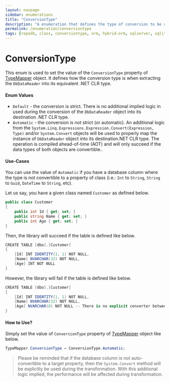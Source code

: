 ```yaml
---
layout: navpage
sidebar: enumerations
title: "ConversionType"
description: "A enumeration that defines the type of conversion to be used when extracting a data from/to the database."
permalink: /enumeration/conversiontype
tags: [repodb, class, conversiontype, orm, hybrid-orm, sqlserver, sqlite, mysql, postgresql]
---
```


# ConversionType

This enum is used to set the value of the `ConversionType` property of [TypeMapper](/mapper/typemapper) object. It defines how the conversion type is when extracting the `DbDataReader` into its equivalent .NET CLR type.

#### Enum Values

- `Default` - the conversion is strict. There is no additional implied logic in used during the conversion of the `DbDataReader` object into its destination .NET CLR type.
- `Automatic` - the conversion is not strict (or automatic). An additional logic from the `System.Linq.Expressions.Expression.Convert(Expression, Type)` and/or `System.Convert` objects will be used to properly map the instance of `DbDataReader` object into its destination.NET CLR type. The operation is compiled ahead-of-time (AOT) and will only succeed if the data types of both objects are convertible..

#### Use-Cases

You can use the value of `Automatic` if you have a database column where the type is not convertible to a property of class (i.e.: `Int` to `String`, `String` to `Guid`, `DateTime` to `String`, etc).

Let us say, you have a given class named `Customer` as defined below.

```csharp
public class Customer
{
    public int Id { get; set; }
    public string Name { get; set; }
    public int Age { get; set; }
}
```

Then, the library will succeed if the table is defined like below.

```csharp
CREATE TABLE [dbo].[Customer]
{
    [Id] INT IDENTITY(1, 1) NOT NULL,
    [Name] NVARCHAR(32) NOT NULL,
    [Age] INT NOT NULL
}
```

However, the library will fail if the table is defined like below.

```csharp
CREATE TABLE [dbo].[Customer]
{
    [Id] INT IDENTITY(1, 1) NOT NULL,
    [Name] NVARCHAR(32) NOT NULL,
    [Age] NVARCHAR(8) NOT NULL -- There is no explicit converter between STRING and INT
}
```

#### How to Use?

Simply set the value of `ConversionType` property of [TypeMapper](/mapper/typemapper) object like below.

```csharp
TypeMapper.ConversionType = ConversionType.Automatic;
```

> Please be reminded that if the database column is not auto-convertible to a target property, then the `System.Convert` method will be explicitly be used during the transformation. With this additional logic implied, the performance will be affected during transformation.